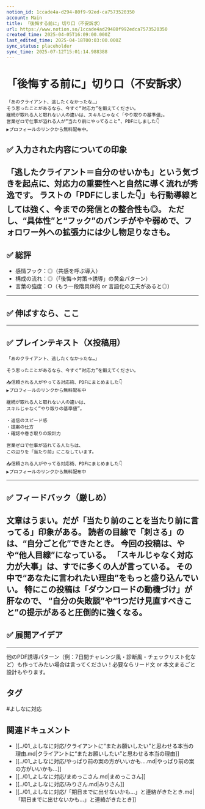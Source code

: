 ```yaml
---
notion_id: 1ccade4a-d294-80f9-92ed-ca7573520350
account: Main
title: 「後悔する前に」切り口（不安訴求）
url: https://www.notion.so/1ccade4ad29480f992edca7573520350
created_time: 2025-04-05T16:09:00.000Z
last_edited_time: 2025-04-18T00:03:00.000Z
sync_status: placeholder
sync_time: 2025-07-12T15:01:14.988388
---
```

# 「後悔する前に」切り口（不安訴求）

```plain text
「あのクライアント、逃したくなかったな…」
そう思ったことがあるなら、今すぐ“対応力”を鍛えてください。
継続が取れる人と取れない人の違いは、スキルじゃなく「やり取りの基準値」。
営業ゼロで仕事が溢れる人が“当たり前にやってること”、PDFにしました👇
▶︎プロフィールのリンクから無料配布中。
```
## ✅ 入力された内容についての印象
「逃したクライアント＝自分のせいかも」という気づきを起点に、対応力の重要性へと自然に導く流れが秀逸です。
ラストの「PDFにしました👇」も行動導線としては強く、今までの発信との整合性も◎。
ただし、“具体性”と“フック”のパンチがやや弱めで、フォロワー外への拡張力には少し物足りなさも。
---
## ✅ 総評
- 感情フック：◎（共感を呼ぶ導入）
- 構成の流れ：◎（「後悔→対策→誘導」の黄金パターン）
- 言葉の強度：○（もう一段階具体的 or 言語化の工夫があると◎）
---
## ✅ 伸ばすなら、ここ
---
## ✅ プレインテキスト（X投稿用）
```plain text
「あのクライアント、逃したくなかったな…」

そう思ったことがあるなら、今すぐ“対応力”を鍛えてください。

📥信頼される人がやってる対応術、PDFにまとめました👇
▶︎プロフィールのリンクから無料配布中

継続が取れる人と取れない人の違いは、
スキルじゃなく“やり取りの基準値”。

・返信のスピード感
・提案の仕方
・確認や巻き取りの設計力

営業ゼロで仕事が溢れてる人たちは、
この辺りを「当たり前」にこなしています。

📥信頼される人がやってる対応術、PDFにまとめました👇
▶︎プロフィールのリンクから無料配布中
```
---
## ✅ フィードバック（厳しめ）
文章はうまい。だが「当たり前のことを当たり前に言ってる」印象がある。
読者の目線で「刺さる」のは、“自分ごと化”できたとき。
今回の投稿は、やや“他人目線”になっている。
「スキルじゃなく対応力が大事」は、すでに多くの人が言っている。
その中で“あなたに言われたい理由”をもっと盛り込んでいい。
特にこの投稿は「ダウンロードの動機づけ」が肝なので、
**“自分の失敗談”や“1つだけ見直すべきこと”の提示**があると圧倒的に強くなる。
---
## ✅ 展開アイデア
---
他のPDF誘導パターン（例：7日間チャレンジ風・診断風・チェックリスト化など）も作ってみたい場合は言ってください！必要ならリード文 or 本文まるごと設計もやります。

## タグ

#よしなに対応 

## 関連ドキュメント

- [[../01_よしなに対応/クライアントに“またお願いしたい”と思わせる本当の理由.md|クライアントに“またお願いしたい”と思わせる本当の理由]]
- [[../01_よしなに対応/やっぱり前の案の方がいいかも….md|やっぱり前の案の方がいいかも…]]
- [[../01_よしなに対応/まめっこさん.md|まめっこさん]]
- [[../01_よしなに対応/みりさん.md|みりさん]]
- [[../01_よしなに対応/「期日までに出せないかも…」と連絡がきたとき.md|「期日までに出せないかも…」と連絡がきたとき]]
